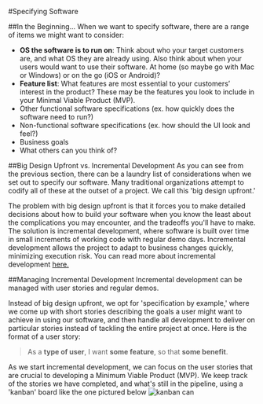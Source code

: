 #Specifying Software

##In the Beginning...
When we want to specify software, there are a range of items we might want to consider:
- **OS the software is to run on**: Think about who your target customers are, and what OS they are already using. Also think about when your users would want to use their software. At home (so maybe go with Mac or Windows) or on the go (iOS or Android)?
- **Feature list**: What features are most essential to your customers’ interest in the product? These may be the features you look to include in your Minimal Viable Product (MVP).
- Other functional software specifications (ex. how quickly does the software need to run?)
- Non-functional software specifications (ex. how should the UI look and feel?)
- Business goals
- What others can you think of?

##Big Design Upfront vs. Incremental Development
As you can see from the previous section, there can be a laundry list of considerations when we set out to specify our software. Many traditional organizations attempt to codify all of these at the outset of a project. We call this 'big design upfront.'

The problem with big design upfront is that it forces you to make detailed decisions about how to build your software when you know the least about the complications you may encounter, and the tradeoffs you'll have to make. The solution is incremental development, where software is built over time in small increments of working code with regular demo days. Incremental development allows the project to adapt to business changes quickly, minimizing execution risk. You can read more about incremental development [here.](https://en.wikipedia.org/wiki/Incremental_build_model)

##Managing Incremental Development
Incremental development can be managed with user stories and regular demos.

Instead of big design upfront, we opt for 'specification by example,' where we come up with short stories describing the goals a user might want to achieve in using our software, and then handle all development to deliver on particular stories instead of tackling the entire project at once. Here is the format of a user story:
> As a **type of user**, I want **some feature**, so that **some benefit**.

As we start incremental development, we can focus on the user stories that are crucial to developing a Minimum Viable Product (MVP). We keep track of the stories we have completed, and what's still in the pipeline, using a 'kanban' board like the one pictured below
![kanban can](http://leankit.com/learn/wp-content/uploads/2015/11/kanban-board-e60650d1-1.jpg)

